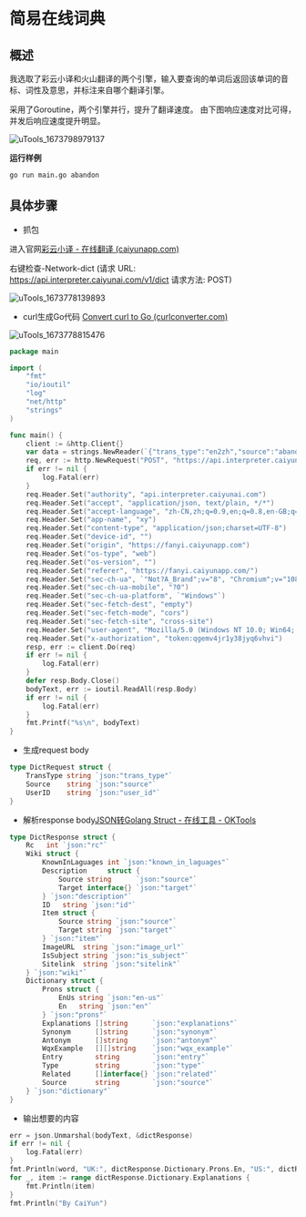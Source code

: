 # 简易在线词典
## 概述
我选取了彩云小译和火山翻译的两个引擎，输入要查询的单词后返回该单词的音标、词性及意思，并标注来自哪个翻译引擎。

采用了Goroutine，两个引擎并行，提升了翻译速度。
由下图响应速度对比可得，并发后响应速度提升明显。

![uTools_1673798979137](https://www.kkkode.top/wp-content/uploads/2023/01/uTools_1673798979137.png)

**运行样例**
```bash
go run main.go abandon
```

## 具体步骤
-  抓包

进入官网[彩云小译 - 在线翻译 (caiyunapp.com)](https://fanyi.caiyunapp.com/#/)

右键检查-Network-dict (请求 URL: https://api.interpreter.caiyunai.com/v1/dict  请求方法: POST)

![uTools_1673778139893](https://www.kkkode.top/wp-content/uploads/2023/01/uTools_1673778139893.png)

- curl生成Go代码 [Convert curl to Go (curlconverter.com)](https://curlconverter.com/go/)

![uTools_1673778815476](https://www.kkkode.top/wp-content/uploads/2023/01/uTools_1673778815476.png)

```go
package main

import (
	"fmt"
	"io/ioutil"
	"log"
	"net/http"
	"strings"
)

func main() {
	client := &http.Client{}
	var data = strings.NewReader(`{"trans_type":"en2zh","source":"abandon"}`)
	req, err := http.NewRequest("POST", "https://api.interpreter.caiyunai.com/v1/dict", data)
	if err != nil {
		log.Fatal(err)
	}
	req.Header.Set("authority", "api.interpreter.caiyunai.com")
	req.Header.Set("accept", "application/json, text/plain, */*")
	req.Header.Set("accept-language", "zh-CN,zh;q=0.9,en;q=0.8,en-GB;q=0.7,en-US;q=0.6")
	req.Header.Set("app-name", "xy")
	req.Header.Set("content-type", "application/json;charset=UTF-8")
	req.Header.Set("device-id", "")
	req.Header.Set("origin", "https://fanyi.caiyunapp.com")
	req.Header.Set("os-type", "web")
	req.Header.Set("os-version", "")
	req.Header.Set("referer", "https://fanyi.caiyunapp.com/")
	req.Header.Set("sec-ch-ua", `"Not?A_Brand";v="8", "Chromium";v="108", "Microsoft Edge";v="108"`)
	req.Header.Set("sec-ch-ua-mobile", "?0")
	req.Header.Set("sec-ch-ua-platform", `"Windows"`)
	req.Header.Set("sec-fetch-dest", "empty")
	req.Header.Set("sec-fetch-mode", "cors")
	req.Header.Set("sec-fetch-site", "cross-site")
	req.Header.Set("user-agent", "Mozilla/5.0 (Windows NT 10.0; Win64; x64) AppleWebKit/537.36 (KHTML, like Gecko) Chrome/108.0.0.0 Safari/537.36 Edg/108.0.1462.76")
	req.Header.Set("x-authorization", "token:qgemv4jr1y38jyq6vhvi")
	resp, err := client.Do(req)
	if err != nil {
		log.Fatal(err)
	}
	defer resp.Body.Close()
	bodyText, err := ioutil.ReadAll(resp.Body)
	if err != nil {
		log.Fatal(err)
	}
	fmt.Printf("%s\n", bodyText)
}
```

- 生成request body

```go
type DictRequest struct {
	TransType string `json:"trans_type"`
	Source    string `json:"source"`
	UserID    string `json:"user_id"`
}
```

- 解析response body[JSON转Golang Struct - 在线工具 - OKTools](https://oktools.net/json2go)

```go
type DictResponse struct {
	Rc   int `json:"rc"`
	Wiki struct {
		KnownInLaguages int `json:"known_in_laguages"`
		Description     struct {
			Source string      `json:"source"`
			Target interface{} `json:"target"`
		} `json:"description"`
		ID   string `json:"id"`
		Item struct {
			Source string `json:"source"`
			Target string `json:"target"`
		} `json:"item"`
		ImageURL  string `json:"image_url"`
		IsSubject string `json:"is_subject"`
		Sitelink  string `json:"sitelink"`
	} `json:"wiki"`
	Dictionary struct {
		Prons struct {
			EnUs string `json:"en-us"`
			En   string `json:"en"`
		} `json:"prons"`
		Explanations []string      `json:"explanations"`
		Synonym      []string      `json:"synonym"`
		Antonym      []string      `json:"antonym"`
		WqxExample   [][]string    `json:"wqx_example"`
		Entry        string        `json:"entry"`
		Type         string        `json:"type"`
		Related      []interface{} `json:"related"`
		Source       string        `json:"source"`
	} `json:"dictionary"`
}
```

- 输出想要的内容

```go
err = json.Unmarshal(bodyText, &dictResponse)
if err != nil {
    log.Fatal(err)
}
fmt.Println(word, "UK:", dictResponse.Dictionary.Prons.En, "US:", dictResponse.Dictionary.Prons.EnUs)
for _, item := range dictResponse.Dictionary.Explanations {
    fmt.Println(item)
}
fmt.Println("By CaiYun")
```
